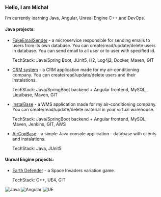 ### Hello, I am Michał

I’m currently learning Java, Angular, Unreal Engine C++,and DevOps.

#### Java projects:
- [FakeEmailSender](https://github.com/Dirtyloop/FakeEmailSender) - a microservice responsible for sending emails to users from its own database. You can create/read/update/delete users in database. You can send email to all user or to user with specified id.
  
  TechStack: Java/Spring Boot, JUnit5, H2, Log4j2, Docker, Maven, GIT
  
  
- [CRM system](https://github.com/Dirtyloop/CRM_backend) - a CRM application made for my air-conditioning company. You can create/read/update/delete users and their instalations.

  TechStack: Java/SpringBoot backend + Angular frontend, MySQL, Liquibase, Maven, GIT
  
  
- [InstalBase](https://github.com/Dirtyloop/InstalBase) - a WMS application made for my air-conditioning company. You can create/read/update/delete material in your virtual warehouse.

  TechStack: Java/SpringBoot backend + Angular frontend, MySQL, Maven, Jenkins, GIT, AWS
  
  
- [AirConBase](https://github.com/Dirtyloop/AirConBase) - a simple Java console application - database with clients and instalations.

  TechStack: Java, JUnit5
  

#### Unreal Engine projects:
- [Earth Defender](https://github.com/Dirtyloop/earthdefender) - a Space Invaders variation game.

  TechStack: C++, UE4, GIT

![Java](https://img.shields.io/badge/java-%23ED8B00.svg?style=for-the-badge&logo=java&logoColor=white) ![Angular](https://img.shields.io/badge/angular-%23DD0031.svg?style=for-the-badge&logo=angular&logoColor=white) ![UE](https://img.shields.io/badge/Unreal%20Engine-0E1128.svg?style=for-the-badge&logo=Unreal-Engine&logoColor=white)

<!--
**Dirtyloop/Dirtyloop** is a ✨ _special_ ✨ repository because its `README.md` (this file) appears on your GitHub profile.

Here are some ideas to get you started:

- 🔭 I’m currently working on ...
- 🌱 I’m currently learning ...
- 👯 I’m looking to collaborate on ...
- 🤔 I’m looking for help with ...
- 💬 Ask me about ...
- 📫 How to reach me: ...
- 😄 Pronouns: ...
- ⚡ Fun fact: ...
-->

